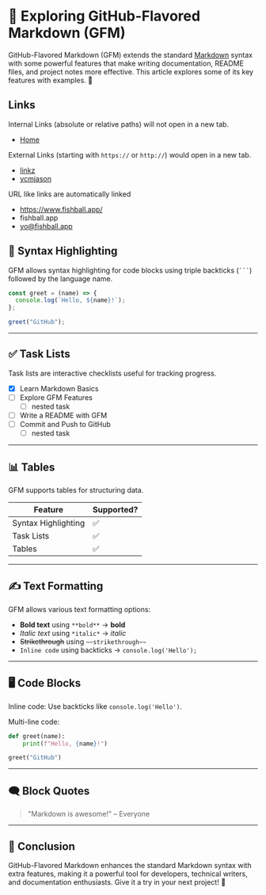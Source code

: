 # 🚀 Exploring GitHub-Flavored Markdown (GFM)

GitHub-Flavored Markdown (GFM) extends the standard
[Markdown](https://daringfireball.net/projects/markdown/) syntax with some
powerful features that make writing documentation, README files, and project
notes more effective. This article explores some of its key features with
examples. 🎉

## Links

Internal Links (absolute or relative paths) will not open in a new tab.

- [Home](/)

External Links (starting with `https://` or `http://`) would open in a new tab.

- [linkz](https://linkz.fishball.app/)
- [ycmjason](https://www.ycmjason.com/)

URL like links are automatically linked

- https://www.fishball.app/
- fishball.app
- yo@fishball.app

## 🎨 Syntax Highlighting

GFM allows syntax highlighting for code blocks using triple backticks
(`` ``` ``) followed by the language name.

```javascript
const greet = (name) => {
  console.log(`Hello, ${name}!`);
};

greet("GitHub");
```

---

## ✅ Task Lists

Task lists are interactive checklists useful for tracking progress.

- [x] Learn Markdown Basics
- [ ] Explore GFM Features
  - [ ] nested task
- [ ] Write a README with GFM
- [ ] Commit and Push to GitHub
  - [ ] nested task

---

## 📊 Tables

GFM supports tables for structuring data.

| Feature             | Supported? |
| ------------------- | ---------- |
| Syntax Highlighting | ✅         |
| Task Lists          | ✅         |
| Tables              | ✅         |

---

## ✍️ Text Formatting

GFM allows various text formatting options:

- **Bold text** using `**bold**` → **bold**
- _Italic text_ using `*italic*` → _italic_
- ~~Strikethrough~~ using `~~strikethrough~~`
- `Inline code` using backticks → `console.log('Hello');`

---

## 🖥 Code Blocks

Inline code: Use backticks like `console.log('Hello')`.

Multi-line code:

```python
def greet(name):
    print(f"Hello, {name}!")

greet("GitHub")
```

---

## 🗨 Block Quotes

> "Markdown is awesome!" – Everyone

---

## 🎯 Conclusion

GitHub-Flavored Markdown enhances the standard Markdown syntax with extra
features, making it a powerful tool for developers, technical writers, and
documentation enthusiasts. Give it a try in your next project! 🚀
